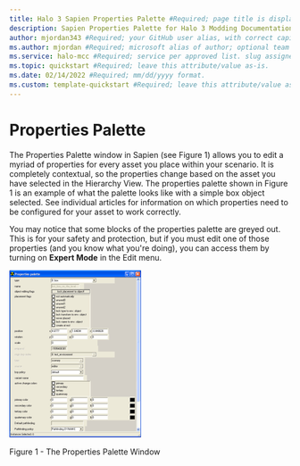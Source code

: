 ```yaml
---
title: Halo 3 Sapien Properties Palette #Required; page title is displayed in search results. Include the brand.
description: Sapien Properties Palette for Halo 3 Modding Documentation. #Required; article description that is displayed in search results. 
author: mjordan343 #Required; your GitHub user alias, with correct capitalization.
ms.author: mjordan #Required; microsoft alias of author; optional team alias.
ms.service: halo-mcc #Required; service per approved list. slug assigned by ACOM.
ms.topic: quickstart #Required; leave this attribute/value as-is.
ms.date: 02/14/2022 #Required; mm/dd/yyyy format.
ms.custom: template-quickstart #Required; leave this attribute/value as-is.
---
```


# Properties Palette

The Properties Palette window in Sapien (see Figure 1) allows you to edit a myriad of properties for every asset you place within your scenario. It is completely contextual, so the properties change based on the asset you have selected in the Hierarchy View. The properties palette shown in Figure 1 is an example of what the palette looks like with a simple box object selected. See individual articles for information on which properties need to be configured for your asset to work correctly.

You may notice that some blocks of the properties palette are greyed out. This is for your safety and protection, but if you must edit one of those properties (and you know what you're doing), you can access them by turning on **Expert Mode** in the Edit menu.

![View of the Properties Palette Window](./media/H3_Sapien_PropertiesPaletteWindow.png)

Figure 1 - The Properties Palette Window
